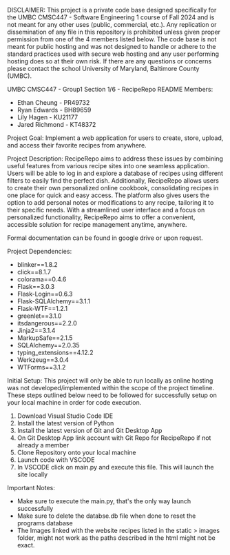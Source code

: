 DISCLAIMER:
This project is a private code base designed specifically for the UMBC CMSC447 - Software Engineering 1 course of Fall 2024 and is not meant for any other uses (public, commercial, etc.). Any replication or dissemination of any file in this repository is prohibited unless given proper permission from one of the 4 members listed below. The code base is not meant for public hosting and was not designed to handle or adhere to the standard practices used with secure web hosting and any user performing hosting does so at their own risk.
If there are any questions or concerns please contact the school University of Maryland, Baltimore County (UMBC).

UMBC CMSC447 - Group1 Section 1/6 - RecipeRepo README
Members:
* Ethan Cheung - PR49732
* Ryan Edwards - BH89659
* Lily Hagen - KU21177
* Jared Richmond - KT48372

Project Goal:
Implement a web application for users to create, store, upload, and access their favorite recipes from anywhere.

Project Description:
RecipeRepo aims to address these issues by combining useful features from various recipe sites into one seamless application. Users will be able to log in and explore a database of recipes using different filters to easily find the perfect dish. Additionally, RecipeRepo allows users to create their own personalized online cookbook, consolidating recipes in one place for quick and easy access. The platform also gives users the option to add personal notes or modifications to any recipe, tailoring it to their specific needs. With a streamlined user interface and a focus on personalized functionality, RecipeRepo aims to offer a convenient, accessible solution for recipe management anytime, anywhere.

Formal documentation can be found in google drive or upon request.

Project Dependencies:
* blinker==1.8.2
* click==8.1.7
* colorama==0.4.6
* Flask==3.0.3
* Flask-Login==0.6.3
* Flask-SQLAlchemy==3.1.1
* Flask-WTF==1.2.1
* greenlet==3.1.0
* itsdangerous==2.2.0
* Jinja2==3.1.4
* MarkupSafe==2.1.5
* SQLAlchemy==2.0.35
* typing_extensions==4.12.2
* Werkzeug==3.0.4
* WTForms==3.1.2

Initial Setup:
This project will only be able to run locally as online hosting was not developed/implemented within the scope of the project timeline. These steps outlined below need to be followed for successfully setup on your local machine in order for code execution.

1) Download Visual Studio Code IDE
2) Install the latest version of Python
3) Install the latest version of Git and Git Desktop App
4) On Git Desktop App link account with Git Repo for RecipeRepo if not already a member
5) Clone Repository onto your local machine
6) Launch code with VSCODE
7) In VSCODE click on main.py and execute this file. This will launch the site locally

Important Notes:
* Make sure to execute the main.py, that's the only way launch successfully
* Make sure to delete the databse.db file when done to reset the programs database
* The Images linked with the website recipes listed in the static > images folder, might not work as the paths described in the html might not be exact.
